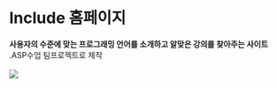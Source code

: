 <h1>Include 홈페이지</h1>
  <b>사용자의 수준에 맞는 프로그래밍 언어를 소개하고 알맞은 강의를 찾아주는 사이트</b>
  <br>.ASP수업 팀프로젝트로 제작
<br><br>
<img src="https://github.com/Hooooooon/Assignment_ASP_Include/blob/master/%EC%9D%B4%EB%AF%B8%EC%A7%80/home_languageIcon.png"></img>

